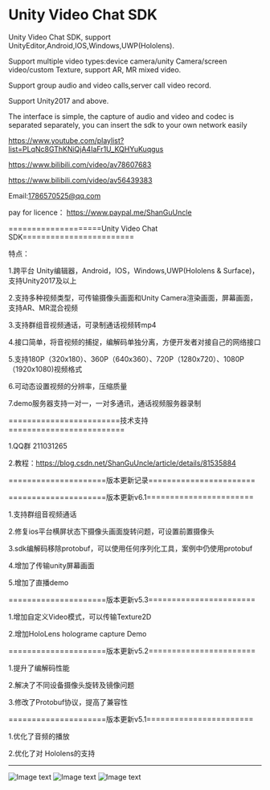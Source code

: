 # Unity Video Chat SDK

Unity Video Chat SDK, support UnityEditor,Android,IOS,Windows,UWP(Hololens).

Support multiple video types:device camera/unity Camera/screen video/custom Texture, support AR, MR mixed video.

Support group audio and video calls,server call video record.

Support Unity2017 and above.

The interface is simple, the capture of audio and video and codec is separated separately, you can insert the sdk to your own network easily

https://www.youtube.com/playlist?list=PLqNc8GThKNiQjA4IaFr1U_KQHYuKuqgus

https://www.bilibili.com/video/av78607683

https://www.bilibili.com/video/av56439383

Email:1786570525@qq.com

pay for licence：
https://www.paypal.me/ShanGuUncle

====================Unity Video Chat SDK========================

特点：

1.跨平台 Unity编辑器，Android，IOS，Windows,UWP(Hololens & Surface)，支持Unity2017及以上

2.支持多种视频类型，可传输摄像头画面和Unity Camera渲染画面，屏幕画面，支持AR、MR混合视频

3.支持群组音视频通话，可录制通话视频转mp4

4.接口简单，将音视频的捕捉，编解码单独分离，方便开发者对接自己的网络接口

5.支持180P（320x180）、360P（640x360）、720P（1280x720）、1080P（1920x1080)视频格式

6.可动态设置视频的分辨率，压缩质量

7.demo服务器支持一对一，一对多通讯，通话视频服务器录制

========================技术支持=========================

1.QQ群 211031265

2.教程：https://blog.csdn.net/ShanGuUncle/article/details/81535884

=====================版本更新记录=======================

=====================版本更新v6.1=======================

1.支持群组音视频通话

2.修复ios平台横屏状态下摄像头画面旋转问题，可设置前置摄像头

3.sdk编解码移除protobuf，可以使用任何序列化工具，案例中仍使用protobuf

4.增加了传输unity屏幕画面

5.增加了直播demo


=====================版本更新v5.3=======================

1.增加自定义Video模式，可以传输Texture2D

2.增加HoloLens holograme capture Demo

=====================版本更新v5.2=======================

1.提升了编解码性能

2.解决了不同设备摄像头旋转及镜像问题

3.修改了Protobuf协议，提高了兼容性

=====================版本更新v5.1=======================

1.优化了音频的播放

2.优化了对 Hololens的支持

-------------------------------------------------------------------------------------------
![Image text](https://github.com/ShanguUncle/UnityChatSDK/blob/master/Readme/Pics/01.jpg)
![Image text](https://github.com/ShanguUncle/UnityChatSDK/blob/master/Readme/Pics/02.jpg)
![Image text](https://github.com/ShanguUncle/UnityChatSDK/blob/master/Readme/Pics/HoloCapture.jpg)





